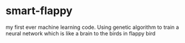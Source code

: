 # smart-flappy

my first ever machine learning code.
Using genetic algorithm to train a neural network which is like a brain to the birds in flappy bird
